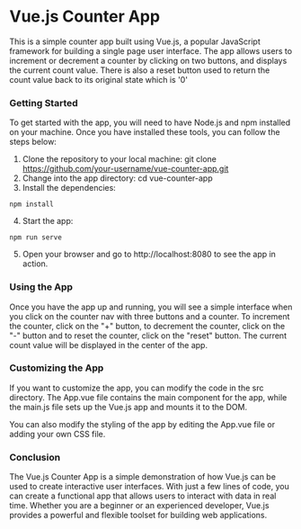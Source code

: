 # Vue.js Counter App

This is a simple counter app built using Vue.js, a popular JavaScript framework for building a single page user interface. The app allows users to increment or decrement a counter by clicking on two buttons, and displays the current count value. There is also a reset button used to return the count value back to its original state which is '0' 

### Getting Started
To get started with the app, you will need to have Node.js and npm installed on your machine. Once you have installed these tools, you can follow the steps below:

1. Clone the repository to your local machine: git clone https://github.com/your-username/vue-counter-app.git
2. Change into the app directory: cd vue-counter-app
3. Install the dependencies:
```
npm install
```
4. Start the app:
```
npm run serve
```
5. Open your browser and go to http://localhost:8080 to see the app in action.

### Using the App
Once you have the app up and running, you will see a simple interface when you click on the counter nav with three buttons and a counter. To increment the counter, click on the "+" button, to decrement the counter, click on the "-" button and to reset the counter, click on the "reset" button. The current count value will be displayed in the center of the app.

### Customizing the App
If you want to customize the app, you can modify the code in the src directory. The App.vue file contains the main component for the app, while the main.js file sets up the Vue.js app and mounts it to the DOM.

You can also modify the styling of the app by editing the App.vue file or adding your own CSS file.

### Conclusion
The Vue.js Counter App is a simple demonstration of how Vue.js can be used to create interactive user interfaces. With just a few lines of code, you can create a functional app that allows users to interact with data in real time. Whether you are a beginner or an experienced developer, Vue.js provides a powerful and flexible toolset for building web applications.
